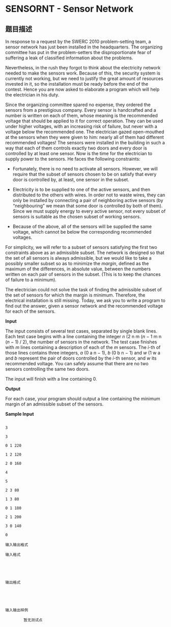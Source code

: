 # SENSORNT - Sensor Network

## 题目描述

In response to a request by the SWERC 2010 problem-setting team, a sensor network has just been installed in the headquarters. The organizing committee has put in the problem-setters the disproportionate fear of suffering a leak of classified information about the problems.

Nevertheless, in the rush they forgot to think about the electricity network needed to make the sensors work. Because of this, the security system is currently not working, but we need to justify the great amount of resources invested in it, so the installation must be ready before the end of the contest. Hence you are now asked to elaborate a program which will help the electrician in his duty.

Since the organizing committee spared no expense, they ordered the sensors from a prestigious company. Every sensor is handcrafted and a number is written on each of them, whose meaning is the recommended voltage that should be applied to it for correct operation. They can be used under higher voltages, with an increasing risk of failure, but never with a voltage below the recommended one. The electrician gazed open-mouthed at the sensors when they were given to him: nearly all of them had different recommended voltages! The sensors were installed in the building in such a way that each of them controls exactly two doors and every door is controlled by at least one sensor. Now is the time for the electrician to supply power to the sensors. He faces the following constraints:

- Fortunately, there is no need to activate all sensors. However, we will require that the subset of sensors chosen to be on satisfy that every door is controlled by, at least, one sensor in the subset.

- Electricity is to be supplied to one of the active sensors, and then distributed to the others with wires. In order not to waste wires, they can only be installed by connecting a pair of neighboring active sensors (by “neighbouring” we mean that some door is controlled by both of them). Since we must supply energy to every active sensor, not every subset of sensors is suitable as the chosen subset of working sensors.

- Because of the above, all of the sensors will be supplied the same voltage, which cannot be below the corresponding recommended voltages.

For simplicity, we will refer to a subset of sensors satisfying the first two constraints above as an admissible subset. The network is designed so that the set of all sensors is always admissible, but we would like to take a possibly smaller subset so as to minimize the _margin_, defined as the maximum of the differences, in absolute value, between the numbers written on each pair of sensors in the subset. (This is to keep the chances of failure to a minimum).

The electrician could not solve the task of finding the admissible subset of the set of sensors for which the margin is minimum. Therefore, the electrical installation is still missing. Today, we ask you to write a program to find out the answer, given a sensor network and the recommended voltage for each of the sensors.

**Input**

The input consists of several test cases, separated by single blank lines. Each test case begins with a line containing the integer _n_ (2 n m (_n_ − 1 m n (_n_ − 1) / 2), the number of sensors in the network. The test case finishes with _m_ lines containing a description of each of the _m_ sensors. The _i_-th of those lines contains three integers, _a_ (0 a n − 1), _b_ (0 b n − 1) and _w_ (1 w a and _b_ represent the pair of doors controlled by the _i_-th sensor, and _w_ its recommended voltage. You can safely assume that there are no two sensors controlling the same two doors.

The input will finish with a line containing 0.

**Output**

For each case, your program should output a line containing the minimum margin of an admissible subset of the sensors.

**Sample Input**

```

3

3

0 1 220

1 2 120

2 0 160

4

5

2 3 80

1 3 80

0 1 180

2 1 200

3 0 140

0

```

    输入输出格式

    输入格式

    

    

    输出格式

    

    

    输入输出样例

            暂无测试点

    

    

    

<!--  -->

